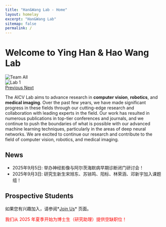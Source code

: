 ```yaml
---
title: "Han&Wang Lab - Home"
layout: homelay
excerpt: "Han&Wang Lab"
sitemap: false
permalink: /
---
```


# Welcome to Ying Han & Hao Wang Lab

<!-- ![]({{ site.url }}{{ site.baseurl }}/images/teampic/teamall.jpg){: style="width: 100%; border: 10px"} -->
<!-- Bootstrap轮播组件示例（需已引入Bootstrap） -->
<div id="labCarousel" class="carousel slide" data-ride="carousel" style="width:100%;">
  <div class="carousel-inner">
    <div class="carousel-item active">
      <img src="{{ site.url }}{{ site.baseurl }}/images/teampic/teamall.jpg" class="d-block w-100" alt="Team All">
    </div>
    <div class="carousel-item">
      <img src="{{ site.url }}{{ site.baseurl }}/images/teampic/lab1.jpg" class="d-block w-100" alt="Lab 1">
    </div>
    <!-- <div class="carousel-item">
      <img src="{{ site.url }}{{ site.baseurl }}/images/teampic/lab2.jpg" class="d-block w-100" alt="Lab 2">
    </div> -->
    <!-- 可以继续添加更多图片 -->
  </div>
  <a class="carousel-control-prev" href="#labCarousel" role="button" data-slide="prev">
    <span class="carousel-control-prev-icon" aria-hidden="true"></span>
    <span class="sr-only">Previous</span>
  </a>
  <a class="carousel-control-next" href="#labCarousel" role="button" data-slide="next">
    <span class="carousel-control-next-icon" aria-hidden="true"></span>
    <span class="sr-only">Next</span>
  </a>
</div>

<!-- ![]({{ site.url }}{{ site.baseurl }}/images/teamall.jpg){: style="width: 150px; float: left;margin-right: 20px; border: 10px"} -->

The AICV Lab aims to advance research in **computer vision**, **robotics**, and **medical imaging**. Over the past few years, we have made significant progress in these fields through our cutting-edge research and collaboration with leading experts in the field. Our work has resulted in numerous publications in top-tier conferences and journals, and we continue to push the boundaries of what is possible with our advanced machine learning techniques, particularly in the areas of deep neural networks. We are excited to continue our research and contribute to the field of computer vision, robotics, and medical imaging.
<br>

## News

* 2025年9月5日: 举办神经影像与阿尔茨海默病早期诊断闭门研讨会！
* 2025年9月3日: 研究生新生宋旭东、苏铱鸣、阳标、林荣涵、邓新宇加入课题组！
<!-- * Jul 02, 2021: [College of Engineering Offers Applied Machine Learning Intensive for Summer](https://news.uark.edu/articles/57146/college-of-engineering-offers-applied-machine-learning-intensive-for-summer) -->

## Prospective Students

如果您有兴趣加入，请参阅*[Join Us](recruitment)* 页面。

<p style="color:red;">我们从 2025 年夏季开始为博士生（研究助理）提供空缺职位！</p>
